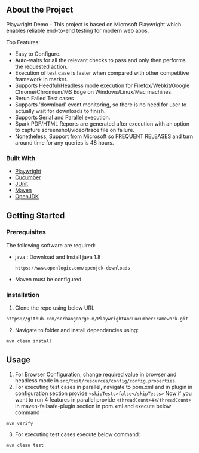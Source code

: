 <!-- ABOUT THE PROJECT -->

## About the Project

Playwright Demo - This project is based on Microsoft Playwright which enables reliable end-to-end testing for modern web
apps.

Top Features:

- Easy to Configure.
- Auto-waits for all the relevant checks to pass and only then performs the requested action.
- Execution of test case is faster when compared with other competitive framework in market.
- Supports Heedful/Headless mode execution for Firefox/Webkit/Google Chrome/Chromium/MS Edge on Windows/Linux/Mac
  machines.
- Rerun Failed Test cases
- Supports 'download' event monitoring, so there is no need for user to actually wait for downloads to finish.
- Supports Serial and Parallel execution.
- Spark PDF/HTML Reports are generated after execution with an option to capture screenshot/video/trace file on failure.
- Nonetheless, Support from Microsoft so FREQUENT RELEASES and turn around time for any queries is 48 hours.

### Built With

- [Playwright](https://playwright.dev)
- [Cucumber](https://cucumber.io/)
- [JUnit](https://junit.org/junit5/)
- [Maven](https://maven.apache.org/)
- [OpenJDK](https://www.openlogic.com/openjdk-downloads)

## Getting Started

### Prerequisites

The following software are required:

- java : Download and Install java 1.8
  ```sh
  https://www.openlogic.com/openjdk-downloads
  ```
- Maven must be configured

### Installation

1. Clone the repo using below URL

```sh
https://github.com/serbangeorge-m/PlaywrightAndCucumberFramework.git
```

2. Navigate to folder and install dependencies using:

```sh
mvn clean install
```

<!-- USAGE EXAMPLES-->

## Usage

1. For Browser Configuration, change required value in browser and headless mode in `src/test/resources/config/config.properties`.
2. For executing test cases in parallel, navigate to pom.xml and in plugin in configuration section
   provide `<skipTests>false</skipTests>`
   Now if you want to run 4 features in parallel provide `<threadCount>4</threadCount>` in maven-failsafe-plugin section
   in pom.xml and execute below command
```JS
mvn verify
```
3. For executing test cases execute below command:
```JS
mvn clean test
```